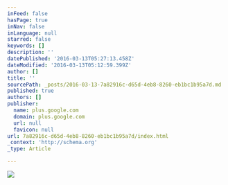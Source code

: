 ```yaml
---
inFeed: false
hasPage: true
inNav: false
inLanguage: null
starred: false
keywords: []
description: ''
datePublished: '2016-03-13T05:27:13.458Z'
dateModified: '2016-03-13T05:12:59.399Z'
author: []
title: ''
sourcePath: _posts/2016-03-13-7a82916c-d65d-4eb8-8260-eb1bc1b95a7d.md
published: true
authors: []
publisher:
  name: plus.google.com
  domain: plus.google.com
  url: null
  favicon: null
url: 7a82916c-d65d-4eb8-8260-eb1bc1b95a7d/index.html
_context: 'http://schema.org'
_type: Article

---
```

![](https://lh3.googleusercontent.com/proxy/5MOpENpKy6LeWLFshp5SI9XUxBvNOtzyVA5i8E5Aobf9N_HvR_Ee77qiISJJpFL3FcDEewF99n832jsCNtMuSw=w346-h195-n)